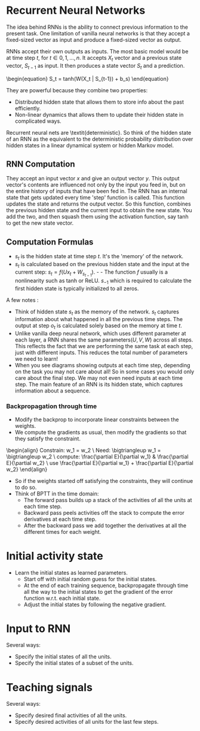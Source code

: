 # Recurrent Neural Networks

The idea behind RNNs is the ability to connect previous information to the present task. 
One limitation of vanilla neural networks is that they accept a fixed-sized vector as input and produce a fixed-sized vector as output. 

RNNs accept their own outputs as inputs. The most basic model would be at time step $t$, for $t \in {0,1,...,n}$. It accepts $X_t$ vector and a previous state vector, $S_{t-1}$ as input.
It then produces a state vector $S_t$ and a prediction.

\begin{equation} 
S_t = tanh(W(X_t \| S_{t-1}) + b_s)
\end{equation}

They are powerful because they combine two properties:
- Distributed hidden state that allows them to store info about the past efficiently.
- Non-linear dynamics that allows them to update their hidden state in complicated ways.

Recurrent neural nets are \textit{deterministic}. So think of the hidden state of an RNN as the equivalent to the deterministic probability distribution over hidden states in a linear dynamical system or hidden Markov model.


## RNN Computation
They accept an input vector $x$ and give an output vector $y$. This output vector's contents are influenced not only by the input you feed in, but on the entire history of inputs that have been fed in.
The RNN has an internal state that gets updated every time 'step' function is called. This function updates the state and returns the output vector. So this function, combines the previous hidden state and the current input to obtain the new state. You add the two, and then squash them using the activation function, say tanh to get the new state vector.

## Computation Formulas
- $s_t$ is the hidden state at time step $t$. It's the 'memory' of the network. 
- $s_t$ is calculated based on the previous hidden state and the input at the current step: $s_t = f(Ux_t + W_{s_{t-1}})$. - - The function $f$ usually is a nonlinearity such as tanh or ReLU. $s_{-1}$ which is required to calculate the first hidden state is typically initialized to all zeros.

A few notes :
- Think of hidden state $s_t$ as the memory of the network. $s_t$ captures information about what happened in all the previous time steps. The output at step $o_t$ is calculated solely based on the memory at time $t$.
- Unlike vanilla deep neural network, which uses different parameter at each layer, a RNN shares the same parameters($U,V,W$) across all steps. This reflects the fact that we are performing the same task at each step, just with different inputs. This reduces the total number of parameters we need to learn!
- When you see diagrams showing outputs at each time step, depending on the task you may not care about all! So in some cases you would only care about the final step. We may not even need inputs at each time step. The main feature of an RNN is its hidden state, which captures information about a sequence.

### Backpropagation through time
- Modify the backprop to incorporate linear constraints between the weights.
- We compute the gradients as usual, then modify the gradients so that they satisfy the constraint.

\begin{align}
Constrain: w_1 = w_2 \\
Need: \bigtriangleup w_1 = \bigtriangleup w_2 \\
compute: \frac{\partial E}{\partial w_1} & \frac{\partial E}{\partial w_2} \\
use \frac{\partial E}{\partial w_1} + \frac{\partial E}{\partial w_2}
\end{align}

- So if the weights started off satisfying the constraints, they will continue to do so.
- Think of BPTT in the time domain:
  - The forward pass builds up a stack of the activities of all the units at each time step.
  - Backward pass peels activities off the stack to compute the error derivatives at each time step.
  - After the backward pass we add together the derivatives at all the different times for each weight.

# Initial activity state
- Learn the initial states as learned parameters.
  - Start off with initial random guess for the initial states.
  - At the end of each training sequence, backpropagate through time all the way to the initial states to get the gradient
  of the error function w.r.t. each initial state.
  - Adjust the initial states by following the negative gradient.

# Input to RNN
Several ways:
- Specify the initial states of all the units.
- Specify the initial states of a subset of the units.

# Teaching signals
Several ways:
- Specify desired final activities of all the units.
- Specify desired activities of all units for the last few steps.





